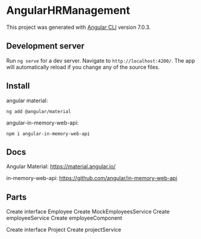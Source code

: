 # AngularHRManagement

This project was generated with [Angular CLI](https://github.com/angular/angular-cli) version 7.0.3.

## Development server

Run `ng serve` for a dev server. Navigate to `http://localhost:4200/`. The app will automatically reload if you change any of the source files.

## Install

angular material: 
```
ng add @angular/material
```
angular-in-memory-web-api: 
```
npm i angular-in-memory-web-api
```

## Docs

Angular Material:
https://material.angular.io/

in-memory-web-api:
https://github.com/angular/in-memory-web-api


## Parts

Create interface Employee
Create MockEmployeesService
Create employeeService
Create employeeComponent

Create interface Project
Create projectService



